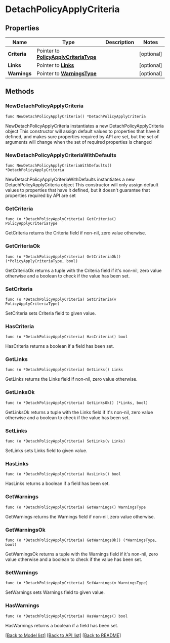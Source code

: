 # DetachPolicyApplyCriteria

## Properties

Name | Type | Description | Notes
------------ | ------------- | ------------- | -------------
**Criteria** | Pointer to [**PolicyApplyCriteriaType**](PolicyApplyCriteriaType.md) |  | [optional] 
**Links** | Pointer to [**Links**](Links.md) |  | [optional] 
**Warnings** | Pointer to [**WarningsType**](WarningsType.md) |  | [optional] 

## Methods

### NewDetachPolicyApplyCriteria

`func NewDetachPolicyApplyCriteria() *DetachPolicyApplyCriteria`

NewDetachPolicyApplyCriteria instantiates a new DetachPolicyApplyCriteria object
This constructor will assign default values to properties that have it defined,
and makes sure properties required by API are set, but the set of arguments
will change when the set of required properties is changed

### NewDetachPolicyApplyCriteriaWithDefaults

`func NewDetachPolicyApplyCriteriaWithDefaults() *DetachPolicyApplyCriteria`

NewDetachPolicyApplyCriteriaWithDefaults instantiates a new DetachPolicyApplyCriteria object
This constructor will only assign default values to properties that have it defined,
but it doesn't guarantee that properties required by API are set

### GetCriteria

`func (o *DetachPolicyApplyCriteria) GetCriteria() PolicyApplyCriteriaType`

GetCriteria returns the Criteria field if non-nil, zero value otherwise.

### GetCriteriaOk

`func (o *DetachPolicyApplyCriteria) GetCriteriaOk() (*PolicyApplyCriteriaType, bool)`

GetCriteriaOk returns a tuple with the Criteria field if it's non-nil, zero value otherwise
and a boolean to check if the value has been set.

### SetCriteria

`func (o *DetachPolicyApplyCriteria) SetCriteria(v PolicyApplyCriteriaType)`

SetCriteria sets Criteria field to given value.

### HasCriteria

`func (o *DetachPolicyApplyCriteria) HasCriteria() bool`

HasCriteria returns a boolean if a field has been set.

### GetLinks

`func (o *DetachPolicyApplyCriteria) GetLinks() Links`

GetLinks returns the Links field if non-nil, zero value otherwise.

### GetLinksOk

`func (o *DetachPolicyApplyCriteria) GetLinksOk() (*Links, bool)`

GetLinksOk returns a tuple with the Links field if it's non-nil, zero value otherwise
and a boolean to check if the value has been set.

### SetLinks

`func (o *DetachPolicyApplyCriteria) SetLinks(v Links)`

SetLinks sets Links field to given value.

### HasLinks

`func (o *DetachPolicyApplyCriteria) HasLinks() bool`

HasLinks returns a boolean if a field has been set.

### GetWarnings

`func (o *DetachPolicyApplyCriteria) GetWarnings() WarningsType`

GetWarnings returns the Warnings field if non-nil, zero value otherwise.

### GetWarningsOk

`func (o *DetachPolicyApplyCriteria) GetWarningsOk() (*WarningsType, bool)`

GetWarningsOk returns a tuple with the Warnings field if it's non-nil, zero value otherwise
and a boolean to check if the value has been set.

### SetWarnings

`func (o *DetachPolicyApplyCriteria) SetWarnings(v WarningsType)`

SetWarnings sets Warnings field to given value.

### HasWarnings

`func (o *DetachPolicyApplyCriteria) HasWarnings() bool`

HasWarnings returns a boolean if a field has been set.


[[Back to Model list]](../README.md#documentation-for-models) [[Back to API list]](../README.md#documentation-for-api-endpoints) [[Back to README]](../README.md)


